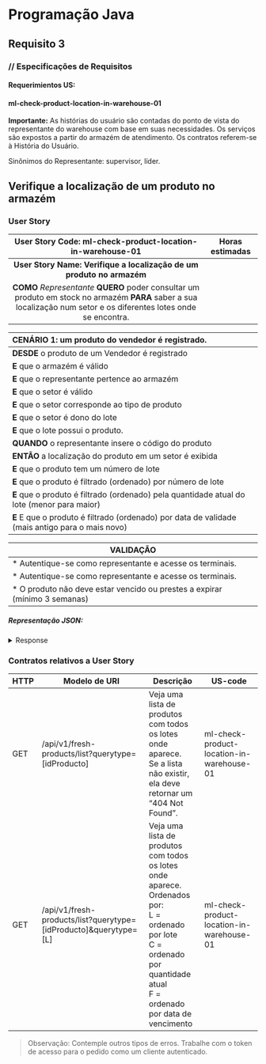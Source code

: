 # Programação Java

## Requisito 3

### // Especificações de Requisitos

#### Requerimientos US:

#### ml-check-product-location-in-warehouse-01

**Importante:**
As histórias do usuário são contadas do ponto de vista do representante do warehouse com base em suas necessidades. Os
serviços são expostos a partir do armazém de atendimento. Os contratos referem-se à História do Usuário.

Sinônimos do Representante: supervisor, líder.

## Verifique a localização de um produto no armazém

### User Story


|                                                      User Story Code: ml-check-product-location-in-warehouse-01                                                      | Horas estimadas |
|:--------------------------------------------------------------------------------------------------------------------------------------------------------------------:|:---------------:|
|                                                **User Story Name: Verifique a localização de um produto no armazém**                                                 ||
| **COMO** _Representante_ **QUERO** poder consultar um produto em stock no armazém **PARA** saber a sua localização num setor e os diferentes lotes onde se encontra. ||

| **CENÁRIO 1:** um produto do vendedor é registrado.                                             |
|:------------------------------------------------------------------------------------------------|
| **DESDE** o produto de um Vendedor é registrado                                                 |
| **E** que o armazém é válido                                                                    |
| **E** que o representante pertence ao armazém                                                   |
| **E** que o setor é válido                                                                      |
| **E** que o setor corresponde ao tipo de produto                                                |
| **E** que o setor é dono do lote                                                                |
| **E** que o lote possui o produto.                                                              |
| **QUANDO** o representante insere o código do produto                                           |
| **ENTÃO** a localização do produto em um setor é exibida                                        |
| **E** que o produto tem um número de lote                                                       |
| **E** que o produto é filtrado (ordenado) por número de lote                                    |
| **E** que o produto é filtrado (ordenado) pela quantidade atual do lote (menor para maior)      |
| **E** E que o produto é filtrado (ordenado) por data de validade (mais antigo para o mais novo) |

| VALIDAÇÃO                                                                  |
|----------------------------------------------------------------------------|
| * Autentique-se como representante e acesse os terminais.                  | 
| * Autentique-se como representante e acesse os terminais.                  |
| * O produto não deve estar vencido ou prestes a expirar (mínimo 3 semanas) |

##### Representação JSON:

<details><summary>Response</summary><p>

```JSON
{
  "section": {
    "section_code": "String",
    "warehouse_code": "String"
  },
  "product_id": "String",
  "batch_stock": [
    {
      "batch_number": "int",
      "current_quantity": "int",
      "due_date": "LocalDate"
    }
  ]
}
```

</details></p>

### Contratos relativos a User Story

| HTTP | Modelo de URI                                                    | Descrição                                                                                                                                                                          | US-code                    |
|------|------------------------------------------------------------------|------------------------------------------------------------------------------------------------------------------------------------------------------------------------------------|----------------------------|
| GET  | /api/v1/fresh-products/list?querytype=[idProducto]               | Veja uma lista de produtos com todos os lotes onde aparece.<br>Se a lista não existir, ela deve retornar um “404 Not Found”.                                                       | ml-check-product-location-in-warehouse-01 |
| GET  | /api/v1/fresh-products/list?querytype=[idProducto]&querytype=[L] | Veja uma lista de produtos com todos os lotes onde aparece.<br>Ordenados por:<br>L = ordenado por lote<br>C = ordenado por quantidade atual<br>F = ordenado por data de vencimento | ml-check-product-location-in-warehouse-01 |

> Observação:
Contemple outros tipos de erros. Trabalhe com o token de acesso para o pedido como um cliente autenticado.
